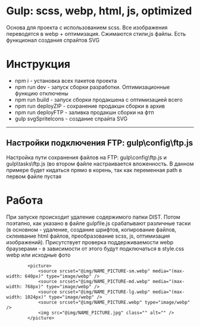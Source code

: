 # Gulp: scss, webp, html, js, optimized
Основа для проекта с использованием scss. Все изображения переводятся в webp + оптимизация. Сжимаются стили,js файлы. Есть функционал создания спрайтов SVG

# Инструкция #
+ npm i - установка всех пакетов проекта
+ npm run dev - запуск сборки разработки. Оптимизационные функцию отключены
+ npm run build - запуск сборки продакшена с оптимизацией всего
+ npm run deployZIP - сохранение продакшн сборки в архив
+ npm run deployFTP - заливка продакшн сборки на фтп
+ gulp svgSpriteIcons  - создание спрайта SVG

---
Настройки подключения FTP:  gulp\config\ftp.js
---
Настройка пути сохранения файлов на FTP: gulp\config\ftp.js и gulp\tasks\ftp.js (во втором файле настраивается вложенность. В данном примере будет кидаться прямо в корень, так как переменная path в первом файле пустая
# Работа #
При запуске происходит удаление содержимого папки DIST. Потом поэтапно, как указано в файле gulpfile.js срабатывают различные таски (в основном - удаление, создание шрифтов, копирование файлов, склеивание html файлов, преобразование scss, js, оптимизация изображений). Присутствует проверка поддерживаемости webp браузерами - в зависимости от этого будут подключаться в style.css webp или исходные фото


            <picture>
                <source srcset="@img/NAME_PICTURE-sm.webp" media="(max-width: 640px)" type="image/webp" />
                <source srcset="@img/NAME_PICTURE-md.webp" media="(max-width: 768px)" type="image/webp" />
                <source srcset="@img/NAME_PICTURE-lg.webp" media="(max-width: 1024px)" type="image/webp" />
                <source srcset="@img/NAME_PICTURE.webp" type="image/webp" />
                <img src="@img/NAME_PICTURE.jpg" class="" alt="" />
            </picture>
